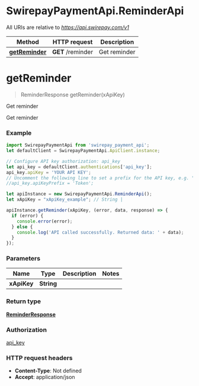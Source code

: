 # SwirepayPaymentApi.ReminderApi

All URIs are relative to *https://api.swirepay.com/v1*

Method | HTTP request | Description
------------- | ------------- | -------------
[**getReminder**](ReminderApi.md#getReminder) | **GET** /reminder | Get reminder

<a name="getReminder"></a>
# **getReminder**
> ReminderResponse getReminder(xApiKey)

Get reminder

Get reminder

### Example
```javascript
import SwirepayPaymentApi from 'swirepay_payment_api';
let defaultClient = SwirepayPaymentApi.ApiClient.instance;

// Configure API key authorization: api_key
let api_key = defaultClient.authentications['api_key'];
api_key.apiKey = 'YOUR API KEY';
// Uncomment the following line to set a prefix for the API key, e.g. "Token" (defaults to null)
//api_key.apiKeyPrefix = 'Token';

let apiInstance = new SwirepayPaymentApi.ReminderApi();
let xApiKey = "xApiKey_example"; // String | 

apiInstance.getReminder(xApiKey, (error, data, response) => {
  if (error) {
    console.error(error);
  } else {
    console.log('API called successfully. Returned data: ' + data);
  }
});
```

### Parameters

Name | Type | Description  | Notes
------------- | ------------- | ------------- | -------------
 **xApiKey** | **String**|  | 

### Return type

[**ReminderResponse**](ReminderResponse.md)

### Authorization

[api_key](../README.md#api_key)

### HTTP request headers

 - **Content-Type**: Not defined
 - **Accept**: application/json

